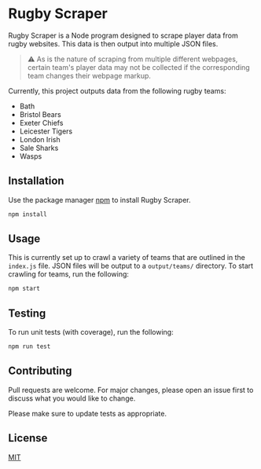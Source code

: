 # Rugby Scraper

Rugby Scraper is a Node program designed to scrape player data from rugby websites. This data is then output into multiple JSON files.

> :warning: As is the nature of scraping from multiple different webpages, certain team's player data may not be collected if the corresponding team changes their webpage markup.

Currently, this project outputs data from the following rugby teams:

- Bath
- Bristol Bears
- Exeter Chiefs
- Leicester Tigers
- London Irish
- Sale Sharks
- Wasps

## Installation

Use the package manager [npm](https://www.npmjs.com/) to install Rugby Scraper.

```bash
npm install
```

## Usage

This is currently set up to crawl a variety of teams that are outlined in the `index.js` file. JSON files will be output to a `output/teams/` directory. To start crawling for teams, run the following:

```bash
npm start
```

## Testing

To run unit tests (with coverage), run the following:

```bash
npm run test
```

## Contributing
Pull requests are welcome. For major changes, please open an issue first to discuss what you would like to change.

Please make sure to update tests as appropriate.

## License
[MIT](https://choosealicense.com/licenses/mit/)